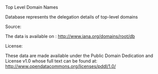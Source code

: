 Top Level Domain Names

Database represents the delegation details of top-level domains

Source:

The data is available on :
http://www.iana.org/domains/root/db

License:

These data are made available under the Public Domain Dedication and License v1.0 whose full text can be found at: http://www.opendatacommons.org/licenses/pddl/1.0/

